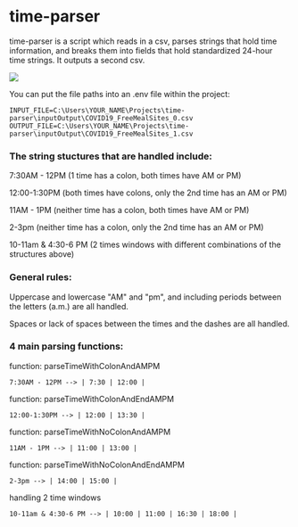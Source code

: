 # time-parser

time-parser is a script which reads in a csv, parses strings that hold time information, and breaks them into fields that hold standardized 24-hour time strings.  It outputs a second csv.

![](https://readme-github-images.s3.amazonaws.com/time-parser/csv_after_parse_01.PNG)

You can put the file paths into an .env file within the project:

    INPUT_FILE=C:\Users\YOUR_NAME\Projects\time-parser\inputOutput\COVID19_FreeMealSites_0.csv
    OUTPUT_FILE=C:\Users\YOUR_NAME\Projects\time-parser\inputOutput\COVID19_FreeMealSites_1.csv

### The string stuctures that are handled include:

7:30AM - 12PM (1 time has a colon, both times have AM or PM)

12:00-1:30PM (both times have colons, only the 2nd time has an AM or PM)

11AM - 1PM (neither time has a colon, both times have AM or PM)

2-3pm (neither time has a colon, only the 2nd time has an AM or PM)

10-11am & 4:30-6 PM (2 times windows with different combinations of the structures above)


### General rules:

Uppercase and lowercase "AM" and "pm", and including periods between the letters (a.m.) are all handled.

Spaces or lack of spaces between the times and the dashes are all handled.

### 4 main parsing functions:

function: parseTimeWithColonAndAMPM

    7:30AM - 12PM --> | 7:30 | 12:00 |

function: parseTimeWithColonAndEndAMPM

    12:00-1:30PM --> | 12:00 | 13:30 |

function: parseTimeWithNoColonAndAMPM

    11AM - 1PM --> | 11:00 | 13:00 |

function: parseTimeWithNoColonAndEndAMPM

    2-3pm --> | 14:00 | 15:00 |

handling 2 time windows

    10-11am & 4:30-6 PM --> | 10:00 | 11:00 | 16:30 | 18:00 |

